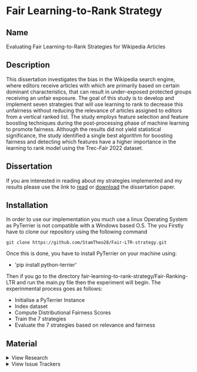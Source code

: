 # Fair Learning-to-Rank Strategy

## Name
Evaluating Fair Learning-to-Rank Strategies for Wikipedia Articles


## Description
This dissertation investigates the bias in the Wikipedia search engine, where editors receive
articles with which are primarily based on certain dominant characteristics, that can result in
under-exposed protected groups receiving an unfair exposure. The goal of this study is to develop
and implement seven strategies that will use learning to rank to decrease this unfairness without
reducing the relevance of articles assigned to editors from a vertical ranked list. The study employs
feature selection and feature boosting techniques during the post-processing phase of machine
learning to promote fairness. Although the results did not yield statistical significance, the study
identified a single best algorithm for boosting fairness and detecting which features have a higher
importance in the learning to rank model using the Trec-Fair 2022 dataset.

## Dissertation

If you are interested in reading about my strategies implemented and my results please use the link to [read](https://github.com/StamTheo28/Fair-LTR-strategy/edit/main/Dissertaion.pdf) or [download](https://github.com/StamTheo28/Fair-LTR-strategy/files/11856978) the dissertation paper.

## Installation
In order to use our implementation you much use a linux Operating System as PyTerrier is not compatible with a Windows based O.S. The you Firstly have to clone our repository using the following command 
```
git clone https://github.com/StamTheo28/Fair-LTR-strategy.git
```

Once this is done, you have to install PyTerrier on your machine using:
- 'pip install python-terrier'

Then if you go to the directory fair-learning-to-rank-strategy/Fair-Ranking-LTR and run the main.py file then the experiment will begin.
The experinmental process goes as follows:
- Initialise a PyTerrier Instance
- Index dataset
- Compute Distributional Fairness Scores
- Train the 7 strategies
- Evaluate the 7 strategies based on relevance and fairness

## Material

<details>
<summary>View Research</summary>
 
:book: [Research Papers](wiki/Research-Papers.md)

</details>

<details>
<summary>View Issue Trackers</summary>

:green_book: [Open Issues](https://stgit.dcs.gla.ac.uk/2380138t/fair-learning-to-rank-strategy/-/issues/?sort=created_date&state=opened&first_page_size=20)\
:closed_book: [Closed Issues](https://stgit.dcs.gla.ac.uk/2380138t/fair-learning-to-rank-strategy/-/issues/?sort=created_date&state=closed&first_page_size=20)\
:books: [All Issues](https://stgit.dcs.gla.ac.uk/2380138t/fair-learning-to-rank-strategy/-/issues/?sort=created_date&state=all&first_page_size=20)

</details>






